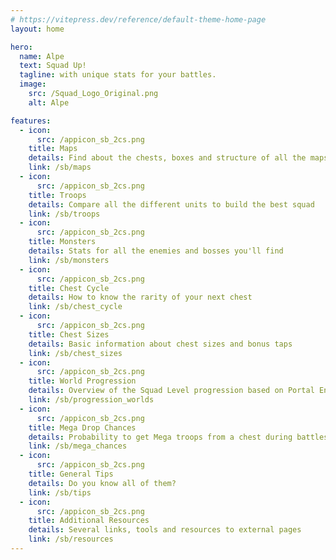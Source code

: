 ```yaml
---
# https://vitepress.dev/reference/default-theme-home-page
layout: home

hero:
  name: Alpe
  text: Squad Up!
  tagline: with unique stats for your battles.
  image:
    src: /Squad_Logo_Original.png
    alt: Alpe

features:
  - icon:
      src: /appicon_sb_2cs.png
    title: Maps
    details: Find about the chests, boxes and structure of all the maps
    link: /sb/maps
  - icon:
      src: /appicon_sb_2cs.png
    title: Troops
    details: Compare all the different units to build the best squad
    link: /sb/troops
  - icon:
      src: /appicon_sb_2cs.png
    title: Monsters
    details: Stats for all the enemies and bosses you'll find
    link: /sb/monsters
  - icon:
      src: /appicon_sb_2cs.png
    title: Chest Cycle
    details: How to know the rarity of your next chest
    link: /sb/chest_cycle
  - icon:
      src: /appicon_sb_2cs.png
    title: Chest Sizes
    details: Basic information about chest sizes and bonus taps
    link: /sb/chest_sizes
  - icon:
      src: /appicon_sb_2cs.png
    title: World Progression
    details: Overview of the Squad Level progression based on Portal Energy
    link: /sb/progression_worlds
  - icon:
      src: /appicon_sb_2cs.png
    title: Mega Drop Chances
    details: Probability to get Mega troops from a chest during battles
    link: /sb/mega_chances
  - icon:
      src: /appicon_sb_2cs.png
    title: General Tips
    details: Do you know all of them? 
    link: /sb/tips
  - icon:
      src: /appicon_sb_2cs.png
    title: Additional Resources
    details: Several links, tools and resources to external pages
    link: /sb/resources
---
```


<style>
:root {

  --vp-home-hero-name-color: transparent;
  --vp-home-hero-name-background: -webkit-linear-gradient(70deg, #b71684 10%, #bdf4f8);

  --vp-home-hero-image-background-image: linear-gradient(10deg, #b71684 50%, #bdf4f8 20%);
  --vp-home-hero-image-filter: blur(44px);
}

@media (min-width: 640px) {
  :root {
    --vp-home-hero-image-filter: blur(56px);
  }
}

@media (min-width: 960px) {
  :root {
    --vp-home-hero-image-filter: blur(68px);
  }
}
</style>
